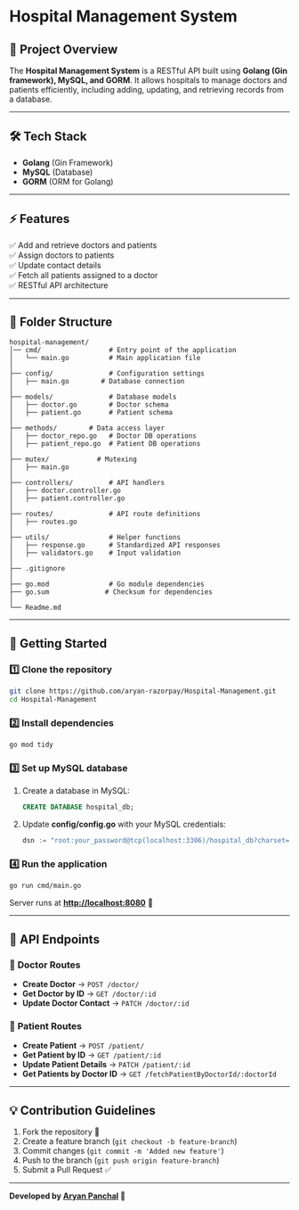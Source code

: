 # Hospital Management System

## 📌 Project Overview

The **Hospital Management System** is a RESTful API built using **Golang (Gin framework), MySQL, and GORM**. It allows hospitals to manage doctors and patients efficiently, including adding, updating, and retrieving records from a database.

---

## 🛠 Tech Stack

- **Golang** (Gin Framework)
- **MySQL** (Database)
- **GORM** (ORM for Golang)

---

## ⚡ Features

✅ Add and retrieve doctors and patients\
✅ Assign doctors to patients\
✅ Update contact details\
✅ Fetch all patients assigned to a doctor\
✅ RESTful API architecture

---

## 📂 Folder Structure

```
hospital-management/
│── cmd/                 # Entry point of the application
│   └── main.go          # Main application file
│
├── config/              # Configuration settings
│   ├── main.go        # Database connection
│
├── models/              # Database models
│   ├── doctor.go        # Doctor schema
│   ├── patient.go       # Patient schema
│
├── methods/        # Data access layer
│   ├── doctor_repo.go   # Doctor DB operations
│   ├── patient_repo.go  # Patient DB operations
│
├── mutex/            # Mutexing
│   ├── main.go
│
├── controllers/         # API handlers
│   ├── doctor.controller.go
│   ├── patient.controller.go
│
├── routes/              # API route definitions
│   ├── routes.go
│
├── utils/               # Helper functions
│   ├── response.go      # Standardized API responses
│   ├── validators.go    # Input validation
│
├── .gitignore
│
├── go.mod               # Go module dependencies
├── go.sum              # Checksum for dependencies
│
└── Readme.md 

```

---

## 🚀 Getting Started

### 1️⃣ Clone the repository

```sh
git clone https://github.com/aryan-razorpay/Hospital-Management.git
cd Hospital-Management
```

### 2️⃣ Install dependencies

```sh
go mod tidy
```

### 3️⃣ Set up MySQL database

1. Create a database in MySQL:
   ```sql
   CREATE DATABASE hospital_db;
   ```
2. Update **config/config.go** with your MySQL credentials:
   ```go
   dsn := "root:your_password@tcp(localhost:3306)/hospital_db?charset=utf8mb4&parseTime=True&loc=Local"
   ```

### 4️⃣ Run the application

```sh
go run cmd/main.go
```

Server runs at [**http://localhost:8080**](http://localhost:8080) 🚀

---

## 📌 API Endpoints

### 🔹 **Doctor Routes**

- **Create Doctor** → `POST /doctor/`
- **Get Doctor by ID** → `GET /doctor/:id`
- **Update Doctor Contact** → `PATCH /doctor/:id`

### 🔹 **Patient Routes**

- **Create Patient** → `POST /patient/`
- **Get Patient by ID** → `GET /patient/:id`
- **Update Patient Details** → `PATCH /patient/:id`
- **Get Patients by Doctor ID** → `GET /fetchPatientByDoctorId/:doctorId`

---


## 💡 Contribution Guidelines

1. Fork the repository 🍴
2. Create a feature branch (`git checkout -b feature-branch`)
3. Commit changes (`git commit -m 'Added new feature'`)
4. Push to the branch (`git push origin feature-branch`)
5. Submit a Pull Request ✅

---

**Developed by **[**Aryan Panchal**](https://github.com/aryan-razorpay)** 🚀**


